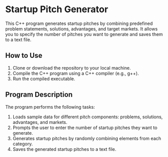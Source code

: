 # Startup Pitch Generator

This C++ program generates startup pitches by combining predefined problem statements, solutions, advantages, and target markets. It allows you to specify the number of pitches you want to generate and saves them to a text file.

## How to Use

1. Clone or download the repository to your local machine.
2. Compile the C++ program using a C++ compiler (e.g., g++).
3. Run the compiled executable.

## Program Description

The program performs the following tasks:

1. Loads sample data for different pitch components: problems, solutions, advantages, and markets.
2. Prompts the user to enter the number of startup pitches they want to generate.
3. Generates startup pitches by randomly combining elements from each category.
4. Saves the generated startup pitches to a text file.

